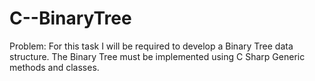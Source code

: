 # C--BinaryTree
Problem: For this task I will be required to develop a Binary Tree data structure. The Binary Tree must be implemented using C Sharp Generic methods and classes.
